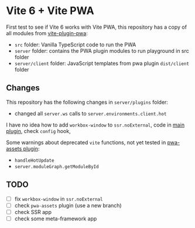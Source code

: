# Vite 6 + Vite PWA

First test to see if Vite 6 works with Vite PWA, this repository has a copy of all modules from [vite-plugin-pwa](https://github.com/vite-pwa/vite-plugin-pwa):
- `src` folder: Vanilla TypeScript code to run the PWA
- `server` folder: contains the PWA plugin modules to run playground in src folder
- `server/client` folder: JavaScript templates from pwa plugin `dist/client` folder

## Changes

This repository has the following changes in `server/plugins` folder:
- changed all `server.ws` calls to `server.environments.client.hot`

I have no idea how to add `workbox-window` to `ssr.noExternal`, code in [main plugin](./server/plugins/main.ts), check `config` hook,

Some warnings about deprecated `vite` functions, not yet tested in [pwa-assets plugin](./server/plugins/pwa-assets.ts):
- `handleHotUpdate`
- `server.moduleGraph.getModuleById`

## TODO

- [ ] fix `workbox-window` in `ssr.noExternal`
- [ ] check `pwa-assets` plugin (use a new branch)
- [ ] check SSR app
- [ ] check some meta-framework app
